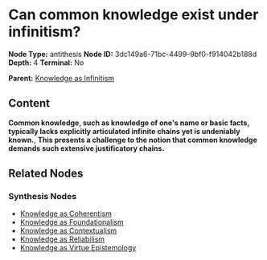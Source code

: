# Can common knowledge exist under infinitism?

**Node Type:** antithesis
**Node ID:** 3dc149a6-71bc-4499-9bf0-f914042b188d
**Depth:** 4
**Terminal:** No

**Parent:** [Knowledge as Infinitism](knowledge-as-infinitism-synthesis-09c661bf-cbcd-4f4a-9520-b92f40ce8c7f.md)

## Content

**Common knowledge, such as knowledge of one's name or basic facts, typically lacks explicitly articulated infinite chains yet is undeniably known.**, **This presents a challenge to the notion that common knowledge demands such extensive justificatory chains.**

## Related Nodes

### Synthesis Nodes

- [Knowledge as Coherentism](knowledge-as-coherentism-synthesis-459ae871-8f88-42cd-90e8-f5d2dad75305.md)
- [Knowledge as Foundationalism](knowledge-as-foundationalism-synthesis-a326a071-46a0-40e0-bd2e-43dae41489f4.md)
- [Knowledge as Contextualism](knowledge-as-contextualism-synthesis-b674527d-47a6-4164-a46d-d11a2eaa9371.md)
- [Knowledge as Reliabilism](knowledge-as-reliabilism-synthesis-51cbd6ca-2b32-4ff5-926e-1b46ed521814.md)
- [Knowledge as Virtue Epistemology](knowledge-as-virtue-epistemology-synthesis-e157b050-ad7d-4d13-9a3d-c5f0f740b59e.md)
